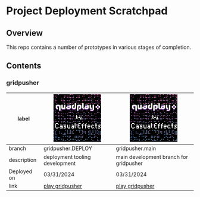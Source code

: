 # Project Deployment Scratchpad

## Overview

This repo contains a number of prototypes in various stages of completion.

## Contents


### gridpusher
|label|[![gridpusher.gridpusher.DEPLOY](gridpusher.gridpusher.DEPLOY/label128.png)](https://morgan3d.github.io/quadplay/console/quadplay.html?game=https://ssteinbach.github.io/btw_deploy_test/gridpusher.gridpusher.DEPLOY/gridpusher.game.json)|[![gridpusher.gridpusher.main](gridpusher.gridpusher.main/label128.png)](https://morgan3d.github.io/quadplay/console/quadplay.html?game=https://ssteinbach.github.io/btw_deploy_test/gridpusher.gridpusher.main/gridpusher.game.json)|
|-|-----|-----|
|branch|gridpusher.DEPLOY|gridpusher.main|
|description|deployment tooling development|main development branch for gridpusher|
|Deployed on|03/31/2024|03/31/2024|
|link|[play gridpusher](https://morgan3d.github.io/quadplay/console/quadplay.html?game=https://ssteinbach.github.io/btw_deploy_test/gridpusher.gridpusher.DEPLOY/gridpusher.game.json)|[play gridpusher](https://morgan3d.github.io/quadplay/console/quadplay.html?game=https://ssteinbach.github.io/btw_deploy_test/gridpusher.gridpusher.main/gridpusher.game.json)|

